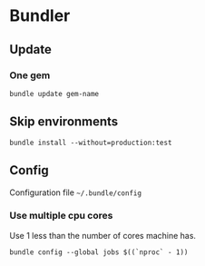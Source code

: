 # Bundler

## Update

### One gem

    bundle update gem-name

## Skip environments

    bundle install --without=production:test

## Config

Configuration file `~/.bundle/config`

### Use multiple cpu cores

Use 1 less than the number of cores machine has.

    bundle config --global jobs $((`nproc` - 1))
